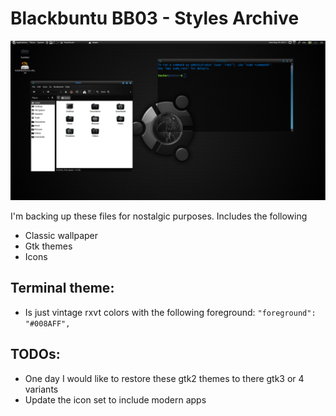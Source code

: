 # Blackbuntu BB03 - Styles Archive

![image info](./screenshot.png)


I'm backing up these files for nostalgic purposes. Includes the following
* Classic wallpaper
* Gtk themes
* Icons

## Terminal theme:
* Is just vintage rxvt colors with the following foreground:
`"foreground": "#008AFF",`

## TODOs:
* One day I would like to restore these gtk2 themes to there gtk3 or 4 variants
* Update the icon set to include modern apps

